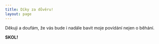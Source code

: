 ```yaml
---
title: Díky za důvěru!
layout: page
---
```


Děkuji a doufám, že vás bude i nadále bavit moje povídání nejen o běhání.

**SKOL!**

